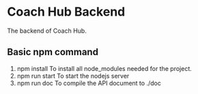 # Coach Hub Backend
The backend of Coach Hub.

## Basic npm command
1. npm install
To install all node_modules needed for the project.
2. npm run start
To start the nodejs server
3. npm run doc
To compile the API document to ./doc